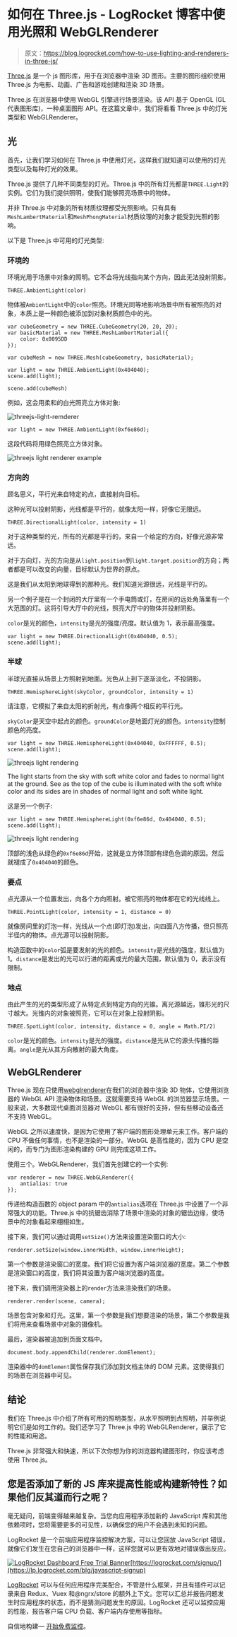 # 如何在 Three.js - LogRocket 博客中使用光照和 WebGLRenderer

> 原文：<https://blog.logrocket.com/how-to-use-lighting-and-renderers-in-three-js/>

[Three.js](https://threejs.org/) 是一个 js 图形库，用于在浏览器中渲染 3D 图形。主要的图形组织使用 Three.js 为电影、动画、广告和游戏创建和渲染 3D 场景。

Three.js 在浏览器中使用 WebGL 引擎进行场景渲染。该 API 基于 OpenGL (GL 代表图形库)，一种桌面图形 API。在这篇文章中，我们将看看 Three.js 中的灯光类型和 WebGLRenderer。

## 光

首先，让我们学习如何在 Three.js 中使用灯光，这样我们就知道可以使用的灯光类型以及每种灯光的效果。

Three.js 提供了几种不同类型的灯光。Three.js 中的所有灯光都是`THREE.Light`的实例。它们为我们提供照明，使我们能够照亮场景中的物体。

并非 Three.js 中对象的所有材质纹理都受光照影响。只有具有`MeshLambertMaterial`和`MeshPhongMaterial`材质纹理的对象才能受到光照的影响。

以下是 Three.js 中可用的灯光类型:

### 环境的

环境光用于场景中对象的照明。它不会将光线指向某个方向，因此无法投射阴影。

```
THREE.AmbientLight(color) 

```

物体被`AmbientLight`中的`color`照亮。环境光同等地影响场景中所有被照亮的对象，本质上是一种颜色被添加到对象材质颜色中的光。

```
var cubeGeometry = new THREE.CubeGeometry(20, 20, 20);
var basicMaterial = new THREE.MeshLambertMaterial({
    color: 0x0095DD
});

var cubeMesh = new THREE.Mesh(cubeGeometry, basicMaterial);

var light = new THREE.AmbientLight(0x404040);
scene.add(light);

scene.add(cubeMesh)

```

例如，这会用柔和的白光照亮立方体对象:

![threejs-light-remderer](img/e02a9a7d37664e8be16fe37ec2999731.png)

```
var light = new THREE.AmbientLight(0xf6e86d);

```

这段代码将用绿色照亮立方体对象。

![threejs light renderer example](img/699f0ae9eaac8029ba71401cec07cc6c.png)

### 方向的

顾名思义，平行光来自特定的点，直接射向目标。

这种光可以投射阴影，光线都是平行的，就像太阳一样，好像它无限远。

```
THREE.DirectionalLight(color, intensity = 1)

```

对于这种类型的光，所有的光都是平行的，来自一个给定的方向，好像光源非常远。

对于方向灯，光的方向是从`light.position`到`light.target.position`的方向；两者都是可以改变的向量，目标默认为世界的原点。

这是我们从太阳到地球得到的那种光。我们知道光源很远，光线是平行的。

另一个例子是在一个封闭的大厅里有一个手电筒或灯，在房间的远处角落里有一个大范围的灯。这将引导大厅中的光线，照亮大厅中的物体并投射阴影。

`color`是光的颜色，`intensity`是光的强度/亮度。默认值为 1，表示最高强度。

```
var light = new THREE.DirectionalLight(0x404040, 0.5);
scene.add(light);

```

### 半球

半球光直接从场景上方照射到地面。光色从上到下逐渐淡化，不投阴影。

```
THREE.HemisphereLight(skyColor, groundColor, intensity = 1)

```

请注意，它模拟了来自太阳的折射光，有点像两个相反的平行光。

`skyColor`是天空中起点的颜色。`groundColor`是地面灯光的颜色。`intensity`控制颜色的亮度。

```
var light = new THREE.HemisphereLight(0x404040, 0xFFFFFF, 0.5);
scene.add(light);

```

![threejs light rendering](img/714a6ab338906239de9308cb847b6baf.png)

The light starts from the sky with soft white color and fades to normal light at the ground. See as the top of the cube is illuminated with the soft white color and its sides are in shades of normal light and soft white light.

这是另一个例子:

```
var light = new THREE.HemisphereLight(0xf6e86d, 0x404040, 0.5);
scene.add(light);

```

![threejs light rendering](img/ee019b9ff9f925806423153e80d0b5a7.png)

顶部的浅色从绿色的`0xf6e86d`开始，这就是立方体顶部有绿色色调的原因。然后就褪成了`0x404040`的颜色。

### 要点

点光源从一个位置发出，向各个方向照射。被它照亮的物体都在它的光线线上。

```
THREE.PointLight(color, intensity = 1, distance = 0)

```

就像房间里的灯泡一样，光线从一个点(即灯泡)发出，向四面八方传播，但只照亮半径内的物体。点光源可以投射阴影。

构造函数中的`color`弧是要发射的光的颜色。`intensity`是光线的强度，默认值为 1。`distance`是发出的光可以行进的距离或光的最大范围，默认值为 0，表示没有限制。

### 地点

由此产生的光的类型形成了从特定点到特定方向的光锥。离光源越远，锥形光的尺寸越大。光锥内的对象被照亮，它可以在对象上投射阴影。

```
THREE.SpotLight(color, intensity, distance = 0, angle = Math.PI/2)
```

`color`是光的颜色。`intensity`是光的强度。`distance`是光从它的源头传播的距离。`angle`是光从其方向散射的最大角度。

## WebGLRenderer

Three.js 现在只使用[webglrenderer](https://threejs.org/docs/#api/en/renderers/WebGLRenderer)在我们的浏览器中渲染 3D 物体，它使用浏览器的 WebGL API 渲染物体和场景。这就需要支持 WebGL 的浏览器显示场景。一般来说，大多数现代桌面浏览器对 WebGL 都有很好的支持，但有些移动设备还不支持 WebGL。

WebGL 之所以速度快，是因为它使用了客户端的图形处理单元来工作。客户端的 CPU 不做任何事情，也不是渲染的一部分。WebGL 是高性能的，因为 CPU 是空闲的，而专门为图形渲染构建的 GPU 则完成这项工作。

使用三个。WebGLRenderer，我们首先创建它的一个实例:

```
var renderer = new THREE.WebGLRenderer({
    antialias: true
});

```

传递给构造函数的 object param 中的`antialias`选项在 Three.js 中设置了一个非常强大的功能。Three.js 中的抗锯齿消除了场景中渲染的对象的锯齿边缘，使场景中的对象看起来栩栩如生。

接下来，我们可以通过调用`setSize()`方法来设置渲染窗口的大小:

```
renderer.setSize(window.innerWidth, window.innerHeight);

```

第一个参数是渲染窗口的宽度。我们将它设置为客户端浏览器的宽度。第二个参数是渲染窗口的高度，我们将其设置为客户端浏览器的高度。

接下来，我们调用渲染器上的`render`方法来渲染我们的场景。

```
renderer.render(scene, camera);

```

场景包含对象和灯光。这里，第一个参数是我们想要渲染的场景，第二个参数是我们将用来查看场景中对象的摄像机。

最后，渲染器被追加到页面文档中。

```
document.body.appendChild(renderer.domElement);

```

渲染器中的`domElement`属性保存我们添加到文档主体的 DOM 元素。这使得我们的场景在浏览器中可见。

## 结论

我们在 Three.js 中介绍了所有可用的照明类型，从水平照明到点照明，并举例说明它们是如何工作的。我们还学习了 Three.js 中的 WebGLRenderer，展示了它的性能和用途。

Three.js 非常强大和快速，所以下次你想为你的浏览器构建图形时，你应该考虑使用 Three.js。

## 您是否添加了新的 JS 库来提高性能或构建新特性？如果他们反其道而行之呢？

毫无疑问，前端变得越来越复杂。当您向应用程序添加新的 JavaScript 库和其他依赖项时，您将需要更多的可见性，以确保您的用户不会遇到未知的问题。

LogRocket 是一个前端应用程序监控解决方案，可以让您回放 JavaScript 错误，就像它们发生在您自己的浏览器中一样，这样您就可以更有效地对错误做出反应。

[![LogRocket Dashboard Free Trial Banner](img/e8a0ab42befa3b3b1ae08c1439527dc6.png)](https://lp.logrocket.com/blg/javascript-signup)[https://logrocket.com/signup/](https://lp.logrocket.com/blg/javascript-signup)

[LogRocket](https://lp.logrocket.com/blg/javascript-signup) 可以与任何应用程序完美配合，不管是什么框架，并且有插件可以记录来自 Redux、Vuex 和@ngrx/store 的额外上下文。您可以汇总并报告问题发生时应用程序的状态，而不是猜测问题发生的原因。LogRocket 还可以监控应用的性能，报告客户端 CPU 负载、客户端内存使用等指标。

自信地构建— [开始免费监控](https://lp.logrocket.com/blg/javascript-signup)。